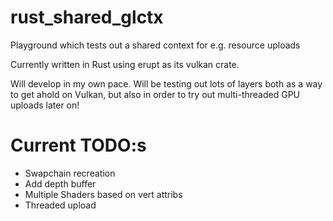 # rust_shared_glctx
Playground which tests out a shared context for e.g. resource uploads

Currently written in Rust using erupt as its vulkan crate.

Will develop in my own pace. Will be testing out lots of layers both as a way to get ahold on Vulkan, but also in order to try out multi-threaded GPU uploads later on! 


# Current TODO:s

- Swapchain recreation
- Add depth buffer
- Multiple Shaders based on vert attribs
- Threaded upload
